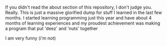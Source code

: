 If you didn't read the about section of this repository, I don't judge you. Really.
This is just a massive glorified dump for stuff I learned in the last few months.
I started learning programming just this year and have about 4 months of learning experiences
and my proudest achievement was making a program that put 'deez' and 'nuts' together

I am very funny (i'm not)
